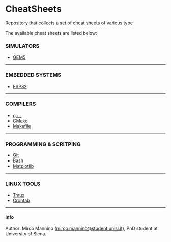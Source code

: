 # CheatSheets
Repository that collects a set of cheat sheets of various type

The available cheat sheets are listed below:

<!-- Simulators table -->
### SIMULATORS
* [GEM5](./gem5.md)

---

<!-- Embedded systems -->
### EMBEDDED SYSTEMS 
* [ESP32](./esp32.md)

---

<!-- Compilers table -->
### COMPILERS
* [g++](./g++.md)
* [CMake](./cmake.md)
* [Makefile](./makefile.md)

---

<!-- Programming/Scripting table -->
### PROGRAMMING & SCRITPING
* [Git](./git.md)
* [Bash](./bash.md)
* [Matplotlib](./matplotlib.md)

--- 

### LINUX TOOLS
* [Tmux](./tmux.md)
* [Crontab](./crontab.md)

---

#### Info
Author: Mirco Mannino (<mirco.mannino@student.unisi.it>), PhD student at University of Siena.

